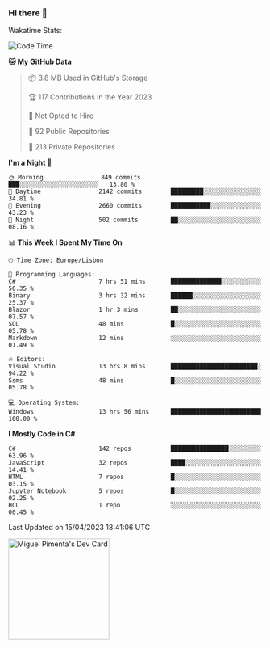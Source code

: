 ### Hi there 👋

<!--
**miguelpimenta/miguelpimenta** is a ✨ _special_ ✨ repository because its `README.md` (this file) appears on your GitHub profile.

Here are some ideas to get you started:

- 🔭 I’m currently working on ...
- 🌱 I’m currently learning ...
- 👯 I’m looking to collaborate on ...
- 🤔 I’m looking for help with ...
- 💬 Ask me about ...
- 📫 How to reach me: ...
- 😄 Pronouns: ...
- ⚡ Fun fact: ...
-->

Wakatime Stats:
<!--START_SECTION:waka-->
![Code Time](http://img.shields.io/badge/Code%20Time-3%2C848%20hrs%2045%20mins-blue)

**🐱 My GitHub Data** 

> 📦 3.8 MB Used in GitHub's Storage 
 > 
> 🏆 117 Contributions in the Year 2023
 > 
> 🚫 Not Opted to Hire
 > 
> 📜 92 Public Repositories 
 > 
> 🔑 213 Private Repositories 
 > 
**I'm a Night 🦉** 

```text
🌞 Morning                849 commits         ███░░░░░░░░░░░░░░░░░░░░░░   13.80 % 
🌆 Daytime                2142 commits        █████████░░░░░░░░░░░░░░░░   34.81 % 
🌃 Evening                2660 commits        ███████████░░░░░░░░░░░░░░   43.23 % 
🌙 Night                  502 commits         ██░░░░░░░░░░░░░░░░░░░░░░░   08.16 % 
```


📊 **This Week I Spent My Time On** 

```text
🕑︎ Time Zone: Europe/Lisbon

💬 Programming Languages: 
C#                       7 hrs 51 mins       ██████████████░░░░░░░░░░░   56.35 % 
Binary                   3 hrs 32 mins       ██████░░░░░░░░░░░░░░░░░░░   25.37 % 
Blazor                   1 hr 3 mins         ██░░░░░░░░░░░░░░░░░░░░░░░   07.57 % 
SQL                      48 mins             █░░░░░░░░░░░░░░░░░░░░░░░░   05.78 % 
Markdown                 12 mins             ░░░░░░░░░░░░░░░░░░░░░░░░░   01.49 % 

🔥 Editors: 
Visual Studio            13 hrs 8 mins       ████████████████████████░   94.22 % 
Ssms                     48 mins             █░░░░░░░░░░░░░░░░░░░░░░░░   05.78 % 

💻 Operating System: 
Windows                  13 hrs 56 mins      █████████████████████████   100.00 % 
```

**I Mostly Code in C#** 

```text
C#                       142 repos           ████████████████░░░░░░░░░   63.96 % 
JavaScript               32 repos            ████░░░░░░░░░░░░░░░░░░░░░   14.41 % 
HTML                     7 repos             █░░░░░░░░░░░░░░░░░░░░░░░░   03.15 % 
Jupyter Notebook         5 repos             █░░░░░░░░░░░░░░░░░░░░░░░░   02.25 % 
HCL                      1 repo              ░░░░░░░░░░░░░░░░░░░░░░░░░   00.45 % 
```




 Last Updated on 15/04/2023 18:41:06 UTC
<!--END_SECTION:waka-->

<a href="https://app.daily.dev/MiguelPimenta"><img src="https://api.daily.dev/devcards/05b7ad917b6047f3b1368fb0fe084ad8.png?r=sx6" width="200" alt="Miguel Pimenta's Dev Card"/></a>

